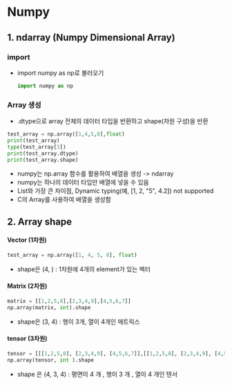 # Numpy

## 1. ndarray (Numpy Dimensional Array)

### import

* import numpy as np로 불러오기

  ```python
  import numpy as np
  ```

  

### Array 생성

* .dtype으로 array 전체의 데이터 타입을 반환하고 shape(차원 구성)을 반환

```python
test_array = np.array([1,4,5,8],float)
print(test_array)
type(test_array[3])
print(test_array.dtype)
print(test_array.shape)
```



* numpy는 np.array 함수를 활용하여 배열을 생성 -> ndarray
* numpy는 하나의 데이터 타입만 배열에 넣을 수 있음
* List와 가장 큰 차이점, Dynamic typing(예, [1, 2, "5", 4.2]) not supported
* C의 Array를 사용하여 배열을 생성함



## 2. Array shape

#### Vector (1차원)

```python
test_array = np.array([1, 4, 5, 8], float)
```

* shape은 (4, ) : 1차원에 4개의 element가 있는 벡터

  

#### Matrix (2차원)

```python
matrix = [[1,2,5,8],[2,3,4,9],[4,5,6,7]]
np.array(matrix, int).shape
```

* shape은 (3, 4) : 행이 3개, 열이 4개인 매트릭스



#### tensor (3차원)

```python
tensor = [[[1,2,5,8], [2,3,4,9], [4,5,6,7]],[[1,2,5,8], [2,3,4,9], [4,5,6,7]],[[1,2,5,8], [2,3,4,9], [4,5,6,7]],[[1,2,5,8], [2,3,4,9], [4,5,6,7]]]
np.array(tensor, int ).shape
```

* shape 은 (4, 3, 4) : 평면이 4 개 , 행이 3 개 , 열이 4 개인 텐서

